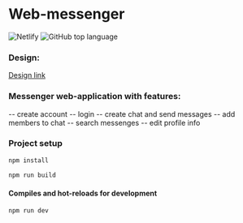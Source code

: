 # Web-messenger

![Netlify](https://img.shields.io/netlify/7250b9c0-4d8c-4368-8d8c-b8971b8eb646) ![GitHub top language](https://img.shields.io/github/languages/top/KateMironenko/middle.messenger.praktikum.yandex?style=plastic)

### Design:
[Design link](https://www.figma.com/file/Iht6sS3niCa1KQ9bduKLdB/Messenger?node-id=0%3A1)

### Messenger web-application with features:

-- create account
-- login
-- create chat and send messages
-- add members to chat
-- search messenges
-- edit profile info

### Project setup

```bash
npm install
```
```bash
npm run build
```

#### Compiles and hot-reloads for development

```
npm run dev 
```